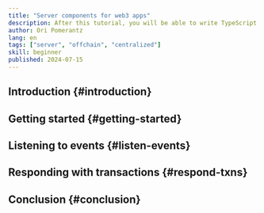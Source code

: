 ```yaml
---
title: "Server components for web3 apps"
description: After this tutorial, you will be able to write TypeScript servers that listen to events on a blockchain and respond accordingly with their own transactions. This will enable you to write applications that are centralized (because the server is a point of failure), but can interact with web3 entities.
author: Ori Pomerantz
lang: en
tags: ["server", "offchain", "centralized"]
skill: beginner
published: 2024-07-15
---
```


## Introduction {#introduction}

## Getting started {#getting-started}

## Listening to events {#listen-events}

## Responding with transactions {#respond-txns}

## Conclusion {#conclusion}